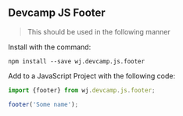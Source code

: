 ## Devcamp JS Footer

> This should be used in the following manner

Install with the command:

```
npm install --save wj.devcamp.js.footer
```

Add to a JavaScript Project with the following code:

```javascript
import {footer} from wj.devcamp.js.footer;

footer('Some name');
```